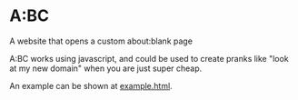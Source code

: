# A:BC
A website that opens a custom about:blank page

A:BC works using javascript, and could be used to create pranks like "look at my new domain" when you are just super cheap.

An example can be shown at [example.html](https://abc.oddcell.ca/example.html).
